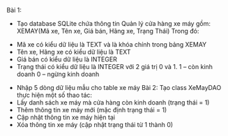 Bài 1:
- Tạo database SQLite chứa thông tin Quản lý cửa hàng xe máy gồm:
XEMAY(Mã xe, Tên xe, Giá bán, Hãng xe, Trạng Thái)
Trong đó:
+ Mã xe có kiểu dữ liệu là TEXT và là khóa chính trong bảng XEMAY
+ Tên xe, Hãng xe có kiểu dữ liệu là TEXT
+ Giá bán có kiểu dữ liệu là INTEGER
+ Trạng thái có kiểu dữ liệu là INTEGER với 2 giá trị 0 và 1.
1 – còn kinh doanh
0 – ngừng kinh doanh
- Nhập 5 dòng dữ liệu mẫu cho table xe máy
Bài 2:
Tạo class XeMayDAO thực hiện một số thao tác:
- Lấy danh sách xe máy mà cửa hàng còn kinh doanh (trạng thái = 1)
- Thêm thông tin xe máy mới (mặc định trạng thái = 1)
- Cập nhật thông tin xe máy hiện tại
- Xóa thông tin xe máy (cập nhật trạng thái từ 1 thành 0)
